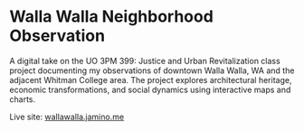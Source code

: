 # Walla Walla Neighborhood Observation

A digital take on the UO 3PM 399: Justice and Urban Revitalization class project documenting my observations of downtown Walla Walla, WA and the adjacent Whitman College area. The project explores architectural heritage, economic transformations, and social dynamics using interactive maps and charts.

Live site: [wallawalla.jamino.me](https://wallawalla.jamino.me)